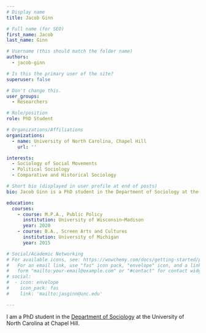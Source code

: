 ```yaml
---
# Display name
title: Jacob Ginn

# Full name (for SEO)
first_name: Jacob
last_name: Ginn

# Username (this should match the folder name)
authors:
  - jacob-ginn

# Is this the primary user of the site?
superuser: false

# Don't change this.
user_groups:
  - Researchers

# Role/position
role: PhD Student

# Organizations/Affiliations
organizations:
  - name: University of North Carolina, Chapel Hill
    url: ''

interests:
  - Sociology of Social Movements
  - Political Sociology
  - Comparative and Historical Sociology

# Short bio (displayed in user profile at end of posts)
bio: Jacob Ginn is a PhD student in the Department of Sociology at the University of North Carolina at Chapel Hill.

education:
  courses:
    - course: M.P.A., Public Policy
      institution: University of Wisconsin–Madison
      year: 2020
    - course: B.A., Screen Arts and Cultures
      institution: University of Michigan
      year: 2015

# Social/Academic Networking
# For available icons, see: https://wowchemy.com/docs/getting-started/page-builder/#icons
#   For an email link, use "fas" icon pack, "envelope" icon, and a link in the
#   form "mailto:your-email@example.com" or "#contact" for contact widget.
# social:
#  - icon: envelope
#    icon_pack: fas
#    link: 'mailto:jasginn@unc.edu'

---
```


I am a PhD student in the [Department of Sociology](https://sociology.unc.edu/) at the University of North Carolina at Chapel Hill.
